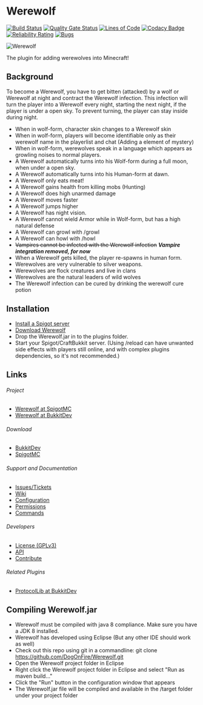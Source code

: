Werewolf
======

[![Build Status](https://travis-ci.com/DoggyCraftDK/Werewolf.svg?branch=master)](https://travis-ci.com/DoggyCraftDK/Werewolf)
[![Quality Gate Status](https://sonarcloud.io/api/project_badges/measure?project=DogOnFire_Werewolf&metric=alert_status)](https://sonarcloud.io/dashboard?id=DogOnFire_Werewolf)
[![Lines of Code](https://sonarcloud.io/api/project_badges/measure?project=DogOnFire_Werewolf&metric=ncloc)](https://sonarcloud.io/dashboard?id=DogOnFire_Werewolf)
[![Codacy Badge](https://api.codacy.com/project/badge/Grade/8296799b90684dbe8745823d38e26bf0)](https://www.codacy.com/app/Fido2603/Werewolf?utm_source=github.com&amp;utm_medium=referral&amp;utm_content=DoggyCraftDK/Werewolf&amp;utm_campaign=Badge_Grade)
[![Reliability Rating](https://sonarcloud.io/api/project_badges/measure?project=DogOnFire_Werewolf&metric=reliability_rating)](https://sonarcloud.io/dashboard?id=DogOnFire_Werewolf)
[![Bugs](https://sonarcloud.io/api/project_badges/measure?project=DogOnFire_Werewolf&metric=bugs)](https://sonarcloud.io/dashboard?id=DogOnFire_Werewolf)

![Werewolf](https://raw.githubusercontent.com/DoggyCraftDK/Werewolf/master/img/Werewolf.jpg)

The plugin for adding werewolves into Minecraft!

Background
---------
To become a Werewolf, you have to get bitten (attacked) by a wolf or Werewolf at night and contract the Werewolf infection. This infection will turn the player into a Werewolf every night, starting the next night, if the player is under a open sky. To prevent turning, the player can stay inside during night.

*  When in wolf-form, character skin changes to a Werewolf skin
*  When in wolf-form, players will become identifiable only as their werewolf name in the playerlist and chat (Adding a element of mystery)
*  When in wolf-form, werewolves speak in a language which appears as growling noises to normal players.
*  A Werewolf automatically turns into his Wolf-form during a full moon, when under a open sky.
*  A Werewolf automatically turns into his Human-form at dawn.
*  A Werewolf only eats meat!
*  A Werewolf gains health from killing mobs (Hunting)
*  A Werewolf does high unarmed damage
*  A Werewolf moves faster
*  A Werewolf jumps higher
*  A Werewolf has night vision.
*  A Werewolf cannot wield Armor while in Wolf-form, but has a high natural defense
*  A Werewolf can growl with /growl
*  A Werewolf can howl with /howl
*  ~~Vampires cannot be infected with the Werewolf infection~~ **_Vampire integration removed, for now_**
*  When a Werewolf gets killed, the player re-spawns in human form.
*  Werewolves are very vulnerable to silver weapons.
*  Werewolves are flock creatures and live in clans
*  Werewolves are the natural leaders of wild wolves
*  The Werewolf infection can be cured by drinking the werewolf cure potion

Installation
---------
* [Install a Spigot server](https://github.com/DogOnFire/Werewolf/#obtain-a-build-of-spigot)
* [Download Werewolf](https://github.com/DogOnFire/Werewolf/#download)
* Drop the Werewolf.jar in to the plugins folder.
* Start your Spigot/CraftBukkit server. (Using /reload can have unwanted side effects with players still online, and with complex plugins dependencies, so it's not recommended.)

Links
---------

###### Project
* [Werewolf at SpigotMC](https://www.spigotmc.org/resources/werewolf.7442/)
* [Werewolf at BukkitDev](https://dev.bukkit.org/bukkit-plugins/werewolf/)

###### Download
* [BukkitDev](https://dev.bukkit.org/projects/werewolf/files/)
* [SpigotMC](https://www.spigotmc.org/resources/werewolf/updates)

###### Support and Documentation
* [Issues/Tickets](https://github.com/DogOnFire/Issues/issues)
* [Wiki](https://github.com/DogOnFire/Docs/wiki)
* [Configuration](https://github.com/DogOnFire/Werewolf/wiki/Configuration)
* [Permissions](https://github.com/DogOnFire/Werewolf/wiki/Permissions)
* [Commands](https://github.com/DogOnFire/Werewolf/wiki/Commands)

###### Developers
* [License (GPLv3)](https://github.com/DogOnFire/Werewolf/blob/master/LICENSE.txt)
* [API](https://github.com/DogOnFire/Docs/wiki/API)
* [Contribute](https://github.com/DogOnFire/Werewolf/blob/master/CONTRIBUTING.md)

###### Related Plugins
* [ProtocolLib at BukkitDev](https://dev.bukkit.org/bukkit-plugins/protocollib)

Compiling Werewolf.jar
---------
* Werewolf must be compiled with java 8 compliance. Make sure you have a JDK 8 installed.
* Werewolf has developed using Eclipse (But any other IDE should work as well)
* Check out this repo using git in a commandline: git clone https://github.com/DogOnFire/Werewolf.git
* Open the Werewolf project folder in Eclipse
* Right click the Werewolf project folder in Eclipse and select "Run as maven build..."
* Click the "Run" button in the configuration window that appears
* The Werewolf.jar file will be compiled and available in the /target folder under your project folder
